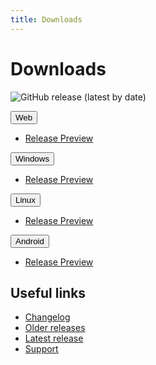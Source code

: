 ```yaml
---
title: Downloads
---
```


# Downloads

![GitHub release (latest by date)](https://img.shields.io/github/v/release/LinwoodCloud/Launcher?style=for-the-badge)

<div className="row margin-bottom--lg">
<div class="dropdown dropdown--hoverable">
  <button class="button button--outline button--primary">Web</button>
  <ul class="dropdown__menu">
    <li>
      <a class="dropdown__link" href="https://launch.linwood.dev">
        Release
      </a>
      <a class="dropdown__link" href="https://preview.launch.linwood.dev">
        Preview
      </a>
    </li>
  </ul>
</div>
<div class="dropdown dropdown--hoverable">
  <button class="button button--outline button--info">Windows</button>
  <ul class="dropdown__menu">
    <li>
      <a class="dropdown__link" href="https://github.com/LinwoodCloud/Launcher/releases/download/release/windows.zip">
        Release
      </a>
      <a class="dropdown__link" href="https://github.com/LinwoodCloud/Launcher/releases/download/preview/windows.zip">
        Preview
      </a>
    </li>
  </ul>
</div>
<div class="dropdown dropdown--hoverable">
  <button class="button button--outline button--info">Linux</button>
  <ul class="dropdown__menu">
    <li>
      <a class="dropdown__link" href="https://github.com/LinwoodCloud/Launcher/releases/download/release/linux.zip">
        Release
      </a>
      <a class="dropdown__link" href="https://github.com/LinwoodCloud/Launcher/releases/download/preview/linux.zip">
        Preview
      </a>
    </li>
  </ul>
</div>
<div class="dropdown dropdown--hoverable">
  <button class="button button--outline button--warning">Android</button>
  <ul class="dropdown__menu">
    <li>
      <a class="dropdown__link" href="https://github.com/LinwoodCloud/Launcher/releases/download/release/app-release.apk">
        Release
      </a>
      <a class="dropdown__link" href="https://github.com/LinwoodCloud/Launcher/releases/download/preview/app-release.apk">
        Preview
      </a>
    </li>
  </ul>
</div>
</div>

## Useful links

- [Changelog](changelog)
- [Older releases](https://github.com/LinwoodCloud/Launcher/releases)
- [Latest release](https://github.com/LinwoodCloud/Launcher/releases/latest)
- [Support](https://discord.linwood.dev)
